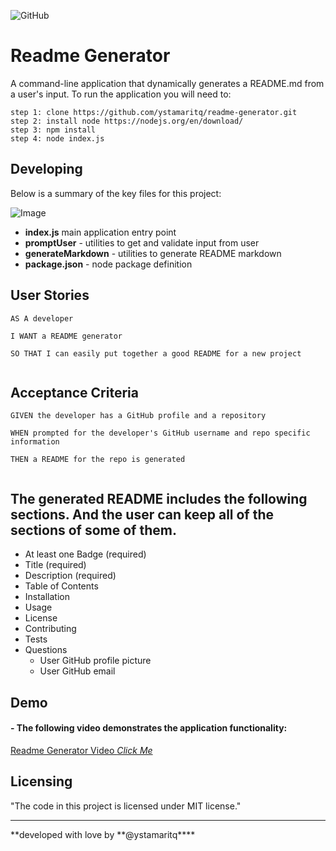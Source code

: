 ![GitHub](https://img.shields.io/github/license/ystamaritq/readme-generator)

# Readme Generator

A command-line application that dynamically generates a README.md from a user's input. To run the application you will need to:

```
step 1: clone https://github.com/ystamaritq/readme-generator.git
step 2: install node https://nodejs.org/en/download/
step 3: npm install
step 4: node index.js
```

## Developing

Below is a summary of the key files for this project:

![Image](./Develop/assets/img/readme.png)

- **index.js** main application entry point
- **promptUser** - utilities to get and validate input from user
- **generateMarkdown** - utilities to generate README markdown
- **package.json** - node package definition

## User Stories

```
AS A developer

I WANT a README generator

SO THAT I can easily put together a good README for a new project


```

## Acceptance Criteria

```
GIVEN the developer has a GitHub profile and a repository

WHEN prompted for the developer's GitHub username and repo specific information

THEN a README for the repo is generated


```

## The generated README includes the following sections. And the user can keep all of the sections of some of them.

- At least one Badge (required)
- Title (required)
- Description (required)
- Table of Contents
- Installation
- Usage
- License
- Contributing
- Tests
- Questions
  - User GitHub profile picture
  - User GitHub email

## Demo

#### - The following video demonstrates the application functionality:

[Readme Generator Video _Click Me_](http://www.youtube.com/watch?v=4rH2Fp_MFtM)

## Licensing

"The code in this project is licensed under MIT license."

---

**developed with love by **@ystamaritq\*\*\*\*
